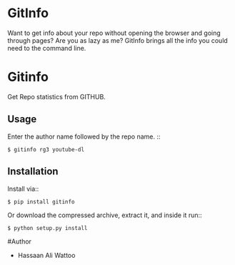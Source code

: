 GitInfo
=======

Want to get info about your repo without opening the browser and going through pages? Are you as lazy as me? GitInfo brings all the info you could need to the command line.

Gitinfo
======



Get Repo statistics from GITHUB.

Usage
-----

Enter the author name followed by the repo name. ::

    $ gitinfo rg3 youtube-dl
    
Installation
------------

Install via::

    $ pip install gitinfo



Or download the compressed archive, extract it, and inside it run:: 

    $ python setup.py install

#Author


* Hassaan Ali Wattoo

